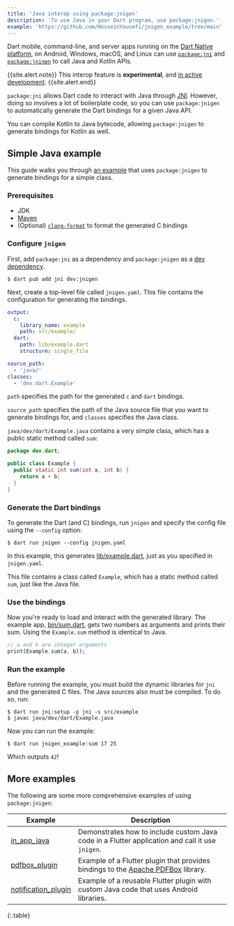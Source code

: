 ```yaml
---
title: 'Java interop using package:jnigen'
description: 'To use Java in your Dart program, use package:jnigen.'
example: 'https://github.com/HosseinYousefi/jnigen_example/tree/main'
---
```


Dart mobile, command-line, and server apps
running on the [Dart Native platform](/overview#platform), on
Android, Windows, macOS, and Linux can use [`package:jni`][jni-pkg]
and [`package:jnigen`][jnigen-pkg]
to call Java and Kotlin APIs.

{{site.alert.note}}
  This interop feature is **experimental**,
  and [in active development](https://github.com/dart-lang/sdk/issues/49674).
{{site.alert.end}}

`package:jni` allows Dart code to interact
with Java through [JNI]({{page.jnidoc}}).
However, doing so involves a lot of boilerplate code,
so you can use `package:jnigen` to automatically generate
the Dart bindings for a given Java API.

You can compile Kotlin to Java bytecode, allowing `package:jnigen`
to generate bindings for Kotlin as well.

[jni-pkg]: {{site.pub-pkg}}/jni
[jnigen-pkg]: {{site.pub-pkg}}/jnigen
[jnidoc]: https://docs.oracle.com/en/java/javase/17/docs/specs/jni/index.html

## Simple Java example

This guide walks you through [an example]({{page.example}})
that uses `package:jnigen` to generate bindings for a simple class.

### Prerequisites

- JDK
- [Maven][]
- (Optional) [`clang-format`][] to format the generated C bindings

[Maven]: https://maven.apache.org/
[`clang-format`]: https://clang.llvm.org/docs/ClangFormat.html

### Configure `jnigen`

First, add `package:jni` as a dependency and
`package:jnigen` as a [dev dependency][].

```terminal
$ dart pub add jni dev:jnigen
```

Next, create a top-level file called `jnigen.yaml`. 
This file contains the configuration for generating the bindings.

```yaml
output:
  c:
    library_name: example
    path: src/example/
  dart:
    path: lib/example.dart
    structure: single_file

source_path:
  - 'java/'
classes:
  - 'dev.dart.Example'
```

`path` specifies the path for the generated `c` and `dart` bindings.

`source_path` specifies the path of the Java source file that
you want to generate bindings for, 
and `classes` specifies the Java class.

`java/dev/dart/Example.java` contains a very simple class, which
has a public static method called `sum`:

```java
package dev.dart;

public class Example {
  public static int sum(int a, int b) {
    return a + b;
  }
}
```

### Generate the Dart bindings

To generate the Dart (and C) bindings, run `jnigen` and
specify the config file using the `--config` option:

```terminal
$ dart run jnigen --config jnigen.yaml
```

In this example, this generates
[lib/example.dart]({{page.example}}/lib/example.dart), just
as you specified in `jnigen.yaml`.

This file contains a class called `Example`, 
which has a static method called `sum`, 
just like the Java file.

### Use the bindings

Now you're ready to load and interact with the generated library.
The example app, [bin/sum.dart]({{page.example}}/bin/sum.dart), gets 
two numbers as arguments and prints their sum. 
Using the `Example.sum` method is identical to Java.

```dart
// a and b are integer arguments
print(Example.sum(a, b));
```

### Run the example

Before running the example, 
you must build the dynamic libraries for `jni` and the generated C files. 
The Java sources also must be compiled. To do so, run:

```terminal
$ dart run jni:setup -p jni -s src/example
$ javac java/dev/dart/Example.java
```

Now you can run the example:

```terminal
$ dart run jnigen_example:sum 17 25
```

Which outputs `42`!

## More examples

The following are some more comprehensive examples of using `package:jnigen`:

| **Example**             | **Description**                                                                                 |
|-------------------------|-------------------------------------------------------------------------------------------------|
| [in_app_java][]         | Demonstrates how to include custom Java code in a Flutter application and call it use `jnigen`. |
| [pdfbox_plugin][]       | Example of a Flutter plugin that provides bindings to the [Apache PDFBox][] library.            |
| [notification_plugin][] | Example of a reusable Flutter plugin with custom Java code that uses Android libraries.         |
{:.table}

[dev dependency]: /tools/pub/dependencies#dev-dependencies
[in_app_java]: https://github.com/dart-lang/jnigen/tree/main/jnigen/example/in_app_java
[notification_plugin]: https://github.com/dart-lang/jnigen/tree/main/jnigen/example/notification_plugin
[pdfbox_plugin]: https://github.com/dart-lang/jnigen/tree/main/jnigen/example/pdfbox_plugin
[Apache PDFBox]: https://pdfbox.apache.org/
